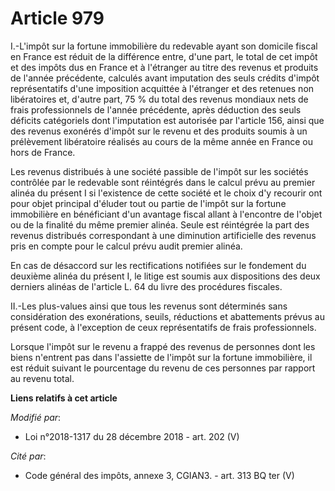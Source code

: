 # Article 979

I.-L'impôt sur la fortune immobilière du redevable ayant son domicile fiscal en France est réduit de la différence entre,
d'une part, le total de cet impôt et des impôts dus en France et à l'étranger au titre des revenus et produits de l'année
précédente, calculés avant imputation des seuls crédits d'impôt représentatifs d'une imposition acquittée à l'étranger et des
retenues non libératoires et, d'autre part, 75 % du total des revenus mondiaux nets de frais professionnels de l'année
précédente, après déduction des seuls déficits catégoriels dont l'imputation est autorisée par l'article 156, ainsi que des
revenus exonérés d'impôt sur le revenu et des produits soumis à un prélèvement libératoire réalisés au cours de la même année
en France ou hors de France.

Les revenus distribués à une société passible de l'impôt sur les sociétés contrôlée par le redevable sont réintégrés dans le
calcul prévu au premier alinéa du présent I si l'existence de cette société et le choix d'y recourir ont pour objet principal
d'éluder tout ou partie de l'impôt sur la fortune immobilière en bénéficiant d'un avantage fiscal allant à l'encontre de
l'objet ou de la finalité du même premier alinéa. Seule est réintégrée la part des revenus distribués correspondant à une
diminution artificielle des revenus pris en compte pour le calcul prévu audit premier alinéa.

En cas de désaccord sur les rectifications notifiées sur le fondement du deuxième alinéa du présent I, le litige est soumis
aux dispositions des deux derniers alinéas de l'article L. 64 du livre des procédures fiscales.

II.-Les plus-values ainsi que tous les revenus sont déterminés sans considération des exonérations, seuils, réductions et
abattements prévus au présent code, à l'exception de ceux représentatifs de frais professionnels.

Lorsque l'impôt sur le revenu a frappé des revenus de personnes dont les biens n'entrent pas dans l'assiette de l'impôt sur
la fortune immobilière, il est réduit suivant le pourcentage du revenu de ces personnes par rapport au revenu total.

**Liens relatifs à cet article**

_Modifié par_:

  - Loi n°2018-1317 du 28 décembre 2018 - art. 202 (V)

_Cité par_:

  - Code général des impôts, annexe 3, CGIAN3. - art. 313 BQ ter (V)
